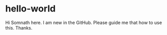 # hello-world

Hi 
Somnath here. I am new in the GitHub. Please guide me that how to use this. Thanks.
